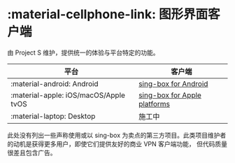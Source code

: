 # :material-cellphone-link: 图形界面客户端

由 Project S 维护，提供统一的体验与平台特定的功能。

| 平台                                    | 客户端                                     |
|---------------------------------------|-----------------------------------------|
| :material-android: Android            | [sing-box for Android](./android/)       |
| :material-apple: iOS/macOS/Apple tvOS | [sing-box for Apple platforms](./apple/) |
| :material-laptop: Desktop             | 施工中                                     |

此处没有列出一些声称使用或以 sing-box 为卖点的第三方项目。此类项目维护者的动机是获得更多用户，即使它们提供友好的商业
VPN 客户端功能， 但代码质量很差且包含广告。
